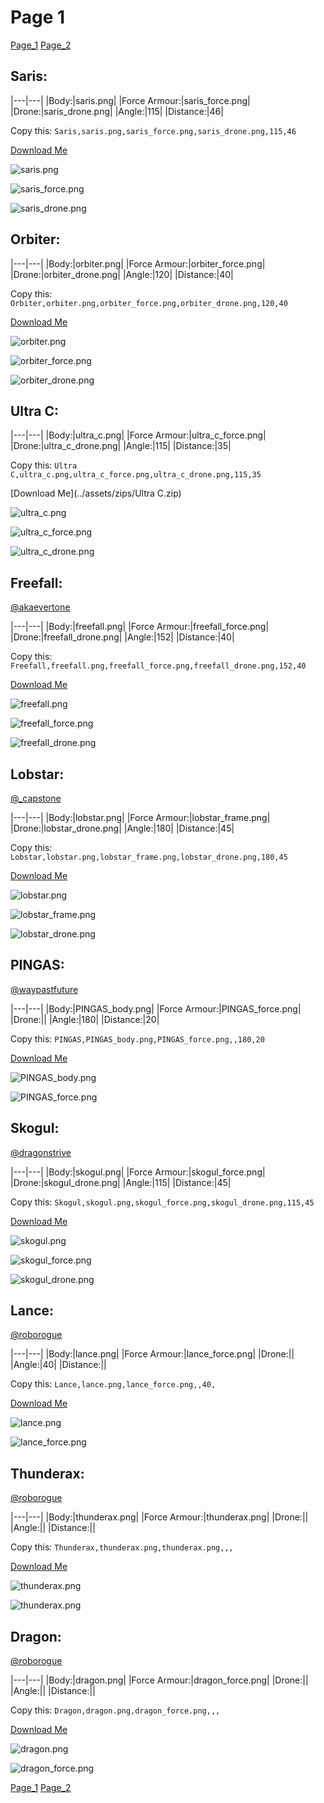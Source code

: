 # Page 1

[Page_1](./Page_1.md)
[Page_2](./Page_2.md)

## **Saris**:



|---|---|
|Body:|saris.png|
|Force Armour:|saris_force.png|
|Drone:|saris_drone.png|
|Angle:|115|
|Distance:|46|

Copy this: `Saris,saris.png,saris_force.png,saris_drone.png,115,46`

[Download Me](../assets/zips/Saris.zip)


![saris.png](./../custom_skins/saris.png)

![saris_force.png](./../custom_skins/saris_force.png)


![saris_drone.png](./../custom_skins/saris_drone.png)



## **Orbiter**:



|---|---|
|Body:|orbiter.png|
|Force Armour:|orbiter_force.png|
|Drone:|orbiter_drone.png|
|Angle:|120|
|Distance:|40|

Copy this: `Orbiter,orbiter.png,orbiter_force.png,orbiter_drone.png,120,40`

[Download Me](../assets/zips/Orbiter.zip)


![orbiter.png](./../custom_skins/orbiter.png)

![orbiter_force.png](./../custom_skins/orbiter_force.png)


![orbiter_drone.png](./../custom_skins/orbiter_drone.png)



## **Ultra C**:



|---|---|
|Body:|ultra_c.png|
|Force Armour:|ultra_c_force.png|
|Drone:|ultra_c_drone.png|
|Angle:|115|
|Distance:|35|

Copy this: `Ultra C,ultra_c.png,ultra_c_force.png,ultra_c_drone.png,115,35`

[Download Me](../assets/zips/Ultra C.zip)


![ultra_c.png](./../custom_skins/ultra_c.png)

![ultra_c_force.png](./../custom_skins/ultra_c_force.png)


![ultra_c_drone.png](./../custom_skins/ultra_c_drone.png)



## **Freefall**:
[@akaevertone](https://discord.com/users/235458820845862912)


|---|---|
|Body:|freefall.png|
|Force Armour:|freefall_force.png|
|Drone:|freefall_drone.png|
|Angle:|152|
|Distance:|40|

Copy this: `Freefall,freefall.png,freefall_force.png,freefall_drone.png,152,40`

[Download Me](../assets/zips/Freefall.zip)


![freefall.png](./../custom_skins/freefall.png)

![freefall_force.png](./../custom_skins/freefall_force.png)


![freefall_drone.png](./../custom_skins/freefall_drone.png)



## **Lobstar**:
[@_capstone](https://discord.com/users/551431332253794304)


|---|---|
|Body:|lobstar.png|
|Force Armour:|lobstar_frame.png|
|Drone:|lobstar_drone.png|
|Angle:|180|
|Distance:|45|

Copy this: `Lobstar,lobstar.png,lobstar_frame.png,lobstar_drone.png,180,45`

[Download Me](../assets/zips/Lobstar.zip)


![lobstar.png](./../custom_skins/lobstar.png)

![lobstar_frame.png](./../custom_skins/lobstar_frame.png)


![lobstar_drone.png](./../custom_skins/lobstar_drone.png)



## **PINGAS**:
[@waypastfuture](https://discord.com/users/128605704813543424)


|---|---|
|Body:|PINGAS_body.png|
|Force Armour:|PINGAS_force.png|
|Drone:||
|Angle:|180|
|Distance:|20|

Copy this: `PINGAS,PINGAS_body.png,PINGAS_force.png,,180,20`

[Download Me](../assets/zips/PINGAS.zip)


![PINGAS_body.png](./../custom_skins/PINGAS_body.png)

![PINGAS_force.png](./../custom_skins/PINGAS_force.png)




## **Skogul**:
[@dragonstrive](https://discord.com/users/273142382181220353)


|---|---|
|Body:|skogul.png|
|Force Armour:|skogul_force.png|
|Drone:|skogul_drone.png|
|Angle:|115|
|Distance:|45|

Copy this: `Skogul,skogul.png,skogul_force.png,skogul_drone.png,115,45`

[Download Me](../assets/zips/Skogul.zip)


![skogul.png](./../custom_skins/skogul.png)

![skogul_force.png](./../custom_skins/skogul_force.png)


![skogul_drone.png](./../custom_skins/skogul_drone.png)



## **Lance**:
[@roborogue](https://discord.com/users/690525302312534058)


|---|---|
|Body:|lance.png|
|Force Armour:|lance_force.png|
|Drone:||
|Angle:|40|
|Distance:||

Copy this: `Lance,lance.png,lance_force.png,,40,`

[Download Me](../assets/zips/Lance.zip)


![lance.png](./../custom_skins/lance.png)

![lance_force.png](./../custom_skins/lance_force.png)




## **Thunderax**:
[@roborogue](https://discord.com/users/690525302312534058)


|---|---|
|Body:|thunderax.png|
|Force Armour:|thunderax.png|
|Drone:||
|Angle:||
|Distance:||

Copy this: `Thunderax,thunderax.png,thunderax.png,,,`

[Download Me](../assets/zips/Thunderax.zip)


![thunderax.png](./../custom_skins/thunderax.png)

![thunderax.png](./../custom_skins/thunderax.png)




## **Dragon**:
[@roborogue](https://discord.com/users/690525302312534058)


|---|---|
|Body:|dragon.png|
|Force Armour:|dragon_force.png|
|Drone:||
|Angle:||
|Distance:||

Copy this: `Dragon,dragon.png,dragon_force.png,,,`

[Download Me](../assets/zips/Dragon.zip)


![dragon.png](./../custom_skins/dragon.png)

![dragon_force.png](./../custom_skins/dragon_force.png)



[Page_1](./Page_1.md)
[Page_2](./Page_2.md)